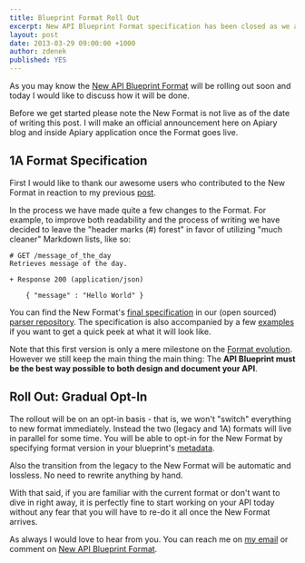 ```yaml
---
title: Blueprint Format Roll Out
excerpt: New API Blueprint Format specification has been closed as we are getting ready for its roll out. 
layout: post
date: 2013-03-29 09:00:00 +1000
author: zdenek
published: YES
---
```


As you may know the [New API Blueprint Format](http://blog.apiary.io/2013/02/20/New-API-Blueprint-Format-Basics/) will be rolling out soon and today I would like to discuss how it will be done. 

Before we get started please note the New Format is not live as of the date of writing this post. I will make an official announcement here on Apiary blog and inside Apiary application once the Format goes live.

## 1A Format Specification
First I would like to thank our awesome users who contributed to the New Format in reaction to my previous [post](http://blog.apiary.io/2013/02/20/New-API-Blueprint-Format-Basics/). 

In the process we have made quite a few changes to the Format. For example, to improve both readability and the process of writing we have decided to leave the "header marks (#) forest" in favor of utilizing "much cleaner" Markdown lists, like so: 

	# GET /message_of_the_day
	Retrieves message of the day.
	
	+ Response 200 (application/json)
			
		{ "message" : "Hello World" }

You can find the New Format's [final specification](https://github.com/apiaryio/blueprint-parser/blob/zdne/format1A/doc/APIBlueprintSpecification.md) in our (open sourced) [parser repository](https://github.com/apiaryio/blueprint-parser/tree/zdne/format1A). The specification is also accompanied by a few [examples](https://github.com/apiaryio/blueprint-parser/tree/zdne/format1A/examples) if you want to get a quick peek at what it will look like.

Note that this first version is only a mere milestone on the [Format evolution](http://blog.apiary.io/2013/01/27/New-API-Blueprint-Format/). However we still keep the main thing the main thing: The **API Blueprint must be the best way possible to both design and document your API**.

## Roll Out: Gradual Opt-In
The rollout will be on an opt-in basis - that is, we won't "switch" everything to new format immediately. Instead the two (legacy and 1A) formats will live in parallel for some time. You will be able to opt-in for the New Format by specifying format version in your blueprint's [metadata](https://github.com/apiaryio/blueprint-parser/blob/zdne/format1A/doc/APIBlueprintSpecification.md#41-metadata-section-metadatasection).

Also the transition from the legacy to the New Format will be automatic and lossless. No need to rewrite anything by hand. 

With that said, if you are familiar with the current format or don't want to dive in right away, it is perfectly fine to start working on your API today without any fear that you will have to re-do it all once the New Format arrives.


As always I would love to hear from you. You can reach me on [my email](z@apiary.io) or comment on [New API Blueprint Format](http://support.apiary.io/forums/120125-general/suggestions/2970802-new-api-blueprint-format).



